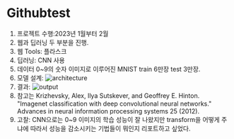 # Githubtest
1. 프로젝트 수행:2023년 1월부터 2월
2. 웹과 딥러닝 두 부분을 진행.
3. 웹 Tools: 플라스크
4. 딥러닝: CNN 사용
5. 데이터 0~9의 숫자 이미지로 이루어진 MNIST train 6만장 test 3만장.
6. 모델 설계:
![architecture](https://github.com/user-attachments/assets/3c054fde-70e5-4522-a300-12ea586713ef)
7. 결과:
![output](https://github.com/user-attachments/assets/ae47c677-af76-40da-924b-a0aab5e454cf)
8. 참고는 Krizhevsky, Alex, Ilya Sutskever, and Geoffrey E. Hinton. "Imagenet classification with deep convolutional neural networks." Advances in neural information processing systems 25 (2012).
9. 고찰: CNN으로는 0~9 이미지의 학습 성능이 잘 나왔지만 transform을 어떻게 주냐에 따라서 성능을 감소시키는 기법들이 뭐인지 리포트하고 싶었다.

